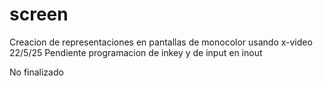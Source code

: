 # screen
Creacion de representaciones en pantallas de monocolor usando x-video
22/5/25 Pendiente programacion de inkey y de input en inout

No finalizado
